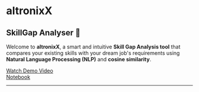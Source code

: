 # altronixX

## SkillGap Analyser 🚀

Welcome to **altronixX**, a smart and intuitive **Skill Gap Analysis tool** that compares your existing skills with your dream job's requirements using **Natural Language Processing (NLP)** and **cosine similarity**.

 [Watch Demo Video](https://youtu.be/djhbMYq-2B4)  
 [Notebook](https://github.com/akhileshh-b/altronixX/blob/main/SkillGap_Analyser.ipynb)

---
